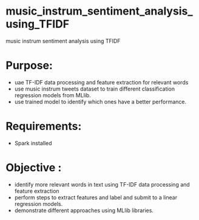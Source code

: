 # music_instrum_sentiment_analysis_using_TFIDF
music instrum sentiment analysis using TFIDF

# Purpose: 
- uae TF-IDF data processing and feature extraction for relevant words
- use music instrum tweets dataset to train different classification regression models from MLlib.
- use trained model to identify which ones have a better performance.
		 
# Requirements: 
- Spark installed

# Objective :
- identify more relevant words in text using TF-IDF data processing and feature extraction
- perform steps to extract features and label and submit to a linear regression models.
- demonstrate different approaches using MLlib libraries. 